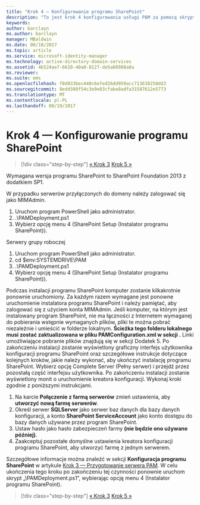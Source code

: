 ```yaml
---
title: "Krok 4 — Konfigurowanie programu SharePoint"
description: "To jest krok 4 konfigurowania usługi PAM za pomocą skryptów. W tym kroku skonfigurujesz program SharePoint, dzięki czemu będzie można go użyć jako elementu wdrożenia usługi PAM."
keywords: 
author: barclayn
ms.author: barclayn
manager: MBaldwin
ms.date: 08/18/2017
ms.topic: article
ms.service: microsoft-identity-manager
ms.technology: active-directory-domain-services
ms.assetid: 4b524ae7-6610-40a0-8127-de5a08988a8a
ms.reviewer: 
ms.suite: ems
ms.openlocfilehash: f8d033bec440c6efed26dd959acc713638258dd3
ms.sourcegitcommit: 8edd380f54c3e9e83cfabe8adfa31587612e5773
ms.translationtype: MT
ms.contentlocale: pl-PL
ms.lasthandoff: 08/19/2017
---
```

# <a name="step-4-configuring-sharepoint"></a>Krok 4 — Konfigurowanie programu SharePoint

>[!div class="step-by-step"]
[« Krok 3](sp1-step3-installing-configuring-sql.md)
[Krok 5 »](sp1-step5-configuring-pam.md)

Wymagana wersja programu SharePoint to SharePoint Foundation 2013 z dodatkiem SP1.

W przypadku serwerów przyłączonych do domeny należy zalogować się jako MIMAdmin.

1. Uruchom program PowerShell jako administrator.
2.  .\PAMDeployment.ps1
3.  Wybierz opcję menu 4 (SharePoint Setup (Instalator programu SharePoint)).


Serwery grupy roboczej

1. Uruchom program PowerShell jako administrator.
2.  cd $env:SYSTEMDRIVE\PAM
3.  .\PAMDeployment.ps1
4. Wybierz opcję menu 4 (SharePoint Setup (Instalator programu SharePoint)).

Podczas instalacji programu SharePoint komputer zostanie kilkakrotnie ponownie uruchomiony. Za każdym razem wymagane jest ponowne uruchomienie instalatora programu SharePoint i należy pamiętać, aby zalogować się z użyciem konta MIMAdmin.
Jeśli komputer, na którym jest instalowany program SharePoint, nie ma łączności z Internetem wymaganej do pobierania wstępnie wymaganych plików, pliki te można pobrać niezależnie i umieścić w folderze lokalnym. **Ścieżka tego folderu lokalnego musi zostać zaktualizowana w pliku PAMConfiguration.xml w sekcji <PrerequisitesBinaryLocation/>.** Linki umożliwiające pobranie plików znajdują się w sekcji Dodatek 5.
Po zakończeniu instalacji zostanie wyświetlony graficzny interfejs użytkownika konfiguracji programu SharePoint oraz szczegółowe instrukcje dotyczące kolejnych kroków, jakie należy wykonać, aby ukończyć instalację programu SharePoint. Wybierz opcję Complete Server (Pełny serwer) i przejdź przez pozostałą część interfejsu użytkownika. Po zakończeniu instalacji zostanie wyświetlony monit o uruchomienie kreatora konfiguracji. Wykonaj kroki zgodnie z poniższymi instrukcjami.

1. Na karcie **Połączenie z farmą serwerów** zmień ustawienia, aby **utworzyć nową farmę serwerów**.
2. Określ serwer **SQLServer** jako serwer baz danych dla bazy danych konfiguracji, a konto **SharePoint ServiceAccount** jako konto dostępu do bazy danych używane przez program SharePoint.
3. Ustaw hasło jako hasło zabezpieczeń farmy **(nie będzie ono używane później)**.
4. Zaakceptuj pozostałe domyślne ustawienia kreatora konfiguracji programu SharePoint, aby utworzyć farmę z jednym serwerem.

Szczegółowe informacje można znaleźć w sekcji **Konfiguracja programu SharePoint** w artykule [Krok 3 — Przygotowanie serwera PAM](/microsoft-identity-manager/pam/step-3-prepare-pam-server). W celu ukończenia tego kroku po zakończeniu tej czynności ponownie uruchom skrypt „\PAMDeployment.ps1”, wybierając opcję menu 4 (Instalator programu SharePoint).

>[!div class="step-by-step"]
[« Krok 3](sp1-step3-installing-configuring-sql.md)
[Krok 5 »](sp1-step5-configuring-pam.md)
